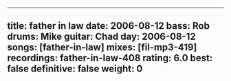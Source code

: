 
---
title: father in law
date: 2006-08-12
bass:	Rob
drums:	Mike
guitar:	Chad
day: 2006-08-12
songs: [father-in-law]
mixes: [fil-mp3-419]
recordings: father-in-law-408
rating: 6.0
best: false
definitive: false
weight: 0
---
